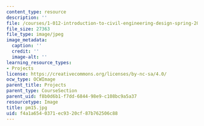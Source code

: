 ```yaml
---
content_type: resource
description: ''
file: /courses/1-012-introduction-to-civil-engineering-design-spring-2002/f4a1a6540371ec9320cf87b762506c88_pm15.jpg
file_size: 27363
file_type: image/jpeg
image_metadata:
  caption: ''
  credit: ''
  image-alt: ''
learning_resource_types:
- Projects
license: https://creativecommons.org/licenses/by-nc-sa/4.0/
ocw_type: OCWImage
parent_title: Projects
parent_type: CourseSection
parent_uid: f8b0d6b1-f7dd-6844-98e9-c108bc9a5a37
resourcetype: Image
title: pm15.jpg
uid: f4a1a654-0371-ec93-20cf-87b762506c88
---
```

